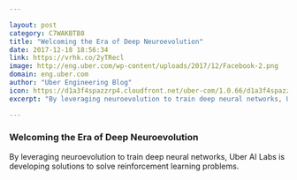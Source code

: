 ```yaml
---

layout: post
category: C7WAKBTB8
title: "Welcoming the Era of Deep Neuroevolution"
date: 2017-12-18 18:56:34
link: https://vrhk.co/2yTRecl
image: http://eng.uber.com/wp-content/uploads/2017/12/Facebook-2.png
domain: eng.uber.com
author: "Uber Engineering Blog"
icon: https://d1a3f4spazzrp4.cloudfront.net/uber-com/1.0.66/d1a3f4spazzrp4.cloudfront.net/favicon-17677bc2ca.ico
excerpt: "By leveraging neuroevolution to train deep neural networks, Uber AI Labs is developing solutions to solve reinforcement learning problems."

---
```


### Welcoming the Era of Deep Neuroevolution

By leveraging neuroevolution to train deep neural networks, Uber AI Labs is developing solutions to solve reinforcement learning problems.